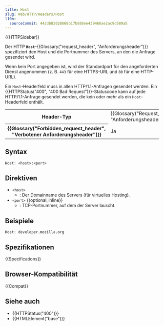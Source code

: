```yaml
---
title: Host
slug: Web/HTTP/Headers/Host
l10n:
  sourceCommit: 442db82028668b17b888ee439468ae2ac9d589a5
---
```


{{HTTPSidebar}}

Der HTTP **`Host`**-{{Glossary("request_header", "Anforderungsheader")}} spezifiziert den Host und die Portnummer des Servers, an den die Anfrage gesendet wird.

Wenn kein Port angegeben ist, wird der Standardport für den angeforderten Dienst angenommen (z. B. `443` für eine HTTPS-URL und `80` für eine HTTP-URL).

Ein `Host`-Headerfeld muss in allen HTTP/1.1-Anfragen gesendet werden. Ein {{HTTPStatus("400", "400 Bad Request")}}-Statuscode kann auf jede HTTP/1.1-Anfrage gesendet werden, die kein oder mehr als ein `Host`-Headerfeld enthält.

<table class="properties">
  <tbody>
    <tr>
      <th scope="row">Header-Typ</th>
      <td>{{Glossary("Request_header", "Anforderungsheader")}}</td>
    </tr>
    <tr>
      <th scope="row">{{Glossary("Forbidden_request_header", "Verbotener Anforderungsheader")}}</th>
      <td>Ja</td>
    </tr>
  </tbody>
</table>

## Syntax

```http
Host: <host>:<port>
```

## Direktiven

- `<host>`
  - : Der Domainname des Servers (für virtuelles Hosting).
- `<port>` {{optional_inline}}
  - : TCP-Portnummer, auf dem der Server lauscht.

## Beispiele

```http
Host: developer.mozilla.org
```

## Spezifikationen

{{Specifications}}

## Browser-Kompatibilität

{{Compat}}

## Siehe auch

- {{HTTPStatus("400")}}
- {{HTMLElement("base")}}
